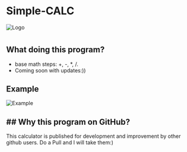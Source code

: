 # Simple-CALC
<image src="/Images/logo.png" alt="Logo">

<h1 simple-CALC it is light and simply calculator in Python!</h1>

## What doing this program?
* base math steps: +, -, *, /.
* Coming soon with updates:))

## Example
<image src="/Images/Test.png" alt="Example">

## ## Why this program on GitHub?
This calculator is published for development and improvement by other github users. Do a Pull and I will take them:)</p>